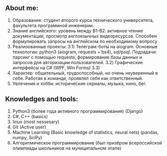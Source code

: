## About me:
1) Образование: студент второго курса технического университета, факультета программной инженерии.
2) Знание английского: уровень между B1-B2: активное чтение документации, просмотр англоязычных видеоресурсов. Способен формулировать запросы на английском по необходимому вопросу
3) Реализованные проекты:
  3.1) Телеграм-боты на aiogram. Основные технологии: python3 (aiogram, requests + bs4), sql/psql. Подзадачи: парсинг с помощью requests, формирование базы данных и запросов для авторизации пользователей.
  3.2) Графические интерфейсы на C# (WPF, Win Forms)
  3.3) 
4) Характер: общительный, трудоспособный, но очень неуверенный в себе. Работая в команде, проявлял себя как ответственный.
5) Увлечения и хобби: исторические сериалы, музыка, кино, бег.

## Knowledges and tools:
1) Python3 (более года активного программирования) (Django)
2) C#, C++ (basics)
3) linux (most nessesary)
4) Git (Active user)
5) Machine Learning (Basic knowledge of statistics, neural nets) (pandas, numpy, SciPy)
6) Алгоритмическое программирование (был призёром всероссийской олимпиады школьников на муниципальном этапе)
